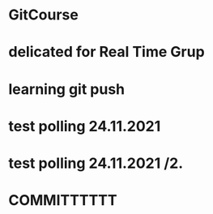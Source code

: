 # GitCourse
# delicated for Real Time Grup
# learning git push
# test polling 24.11.2021
# test polling 24.11.2021 /2.         
# COMMITTTTTT
